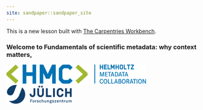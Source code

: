 ```yaml
---
site: sandpaper::sandpaper_site
---
```


This is a new lesson built with [The Carpentries Workbench][workbench]. 


[workbench]: https://carpentries.github.io/sandpaper-docs

### Welcome to Fundamentals of scientific metadata: why context matters,

<img src="https://github.com/Materials-Data-Science-and-Informatics/Logos/blob/main/HMC/HMC_Logo_M.png?raw=true" alt="HMC logo" height="50"/>&nbsp; &nbsp; &nbsp; &nbsp;<img src="https://github.com/Materials-Data-Science-and-Informatics/Logos/blob/main/FZJ/Logo_FZ_Juelich_412x120_rgb_jpg.jpg?raw=true" alt="Forschungszentrum Jülich logo" height="50"/>